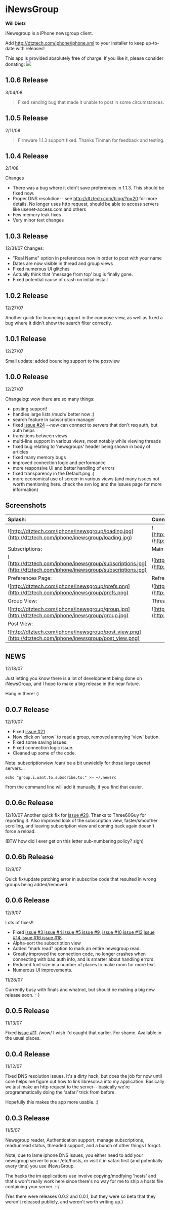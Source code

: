 # iNewsGroup #
**Will Dietz**

iNewsgroup is a
iPhone newsgroup client.

Add http://dtztech.com/iphone/iphone.xml to your installer to keep up-to-date with releases!

This app is provided absolutely free of charge.  If you like it, please consider donating:
[![](https://www.paypal.com/en_US/i/btn/btn_donate_LG.gif)](https://www.paypal.com/cgi-bin/webscr?cmd=_donations&business=willdtz@gmail.com&item_name=iNewsGroup%20Development&item_number=iNG-donate&no_shipping=1&cn=Note&currency_code=USD&tax=0&lc=US&bn=PP-DonationsBF)


## 1.0.6 Release ##
3/04/08
> Fixed sending bug that made it unable to post in some circumstances.

## 1.0.5 Release ##
2/11/08
> Firmware 1.1.3 support fixed.  Thanks Tinman for feedback and testing.

## 1.0.4 Release ##
2/1/08

Changes
  * There was a bug where it didn't save preferences in 1.1.3.  This should be fixed now.
  * Proper DNS resolution-- see http://dtztech.com/blog/?p=20 for more details. No longer uses http request, should be able to access servers like usenet-access.com and others
  * Few memory leak fixes
  * Very minor text changes

## 1.0.3 Release ##
12/31/07
Changes:
  * "Real Name" option in preferences now in order to post with your name
  * Dates are now visible in thread and group views
  * Fixed numerous UI glitches
  * Actually think that 'message from top' bug is finally gone.
  * Fixed potential cause of crash on initial install

## 1.0.2 Release ##
12/27/07

Another quick fix:
bouncing support in the compose view, as well as fixed a bug where it didn't show the search filter correctly.

## 1.0.1 Release ##
12/27/07

Small update:
added bouncing support to the postview

## 1.0.0 Release ##
12/27/07

Changelog: wow there are so many things:

  * posting support!
  * handles large lists /much/ better now :)
  * search feature in subscription manager
  * fixed [issue #24](https://code.google.com/p/inewsgroup/issues/detail?id=#24) --now can connect to servers that don't req auth, but auth helps
  * transitions between views
  * multi-line support in various views, most notably while viewing threads
  * fixed bug relating to 'newsgroups' header being shown in body of articles
  * fixed many memory bugs
  * improved connection logic and performance
  * more responsive UI and better handling of errors
  * fixed transparency in the Default.png :)
  * more economical use of screen in various views
(and many issues not worth mentioning here. check the svn log and the issues page for more information)

## Screenshots ##
| Splash: | Connecting: |
|:--------|:------------|
| ![http://dtztech.com/iphone/inewsgroup/loading.jpg](http://dtztech.com/iphone/inewsgroup/loading.jpg) |![http://dtztech.com/iphone/inewsgroup/connect.png](http://dtztech.com/iphone/inewsgroup/connect.png) |
| Subscriptions: | Main View: |
|![http://dtztech.com/iphone/inewsgroup/subscriptions.jpg](http://dtztech.com/iphone/inewsgroup/subscriptions.jpg)|![http://dtztech.com/iphone/inewsgroup/groups.jpg](http://dtztech.com/iphone/inewsgroup/groups.jpg)|
| Preferences Page: | Refreshing Group: |
|![http://dtztech.com/iphone/inewsgroup/prefs.png](http://dtztech.com/iphone/inewsgroup/prefs.png)|![http://dtztech.com/iphone/inewsgroup/group.png](http://dtztech.com/iphone/inewsgroup/group.png)|
| Group View: | Thread View: |
|![http://dtztech.com/iphone/inewsgroup/group.jpg](http://dtztech.com/iphone/inewsgroup/group.jpg)|![http://dtztech.com/iphone/inewsgroup/thread.png](http://dtztech.com/iphone/inewsgroup/thread.png)|
| Post View: |  |
|![http://dtztech.com/iphone/inewsgroup/post_view.png](http://dtztech.com/iphone/inewsgroup/post_view.png)|



## NEWS ##
12/18/07

Just letting you know there is a lot of development being done on iNewsGroup, and I hope to make a big release in the near future.

Hang in there! :)


## 0.0.7 Release ##
12/10/07

  * Fixed [issue #21](https://code.google.com/p/inewsgroup/issues/detail?id=#21)
  * Now click on 'arrow' to read a group, removed annoying 'view' button.
  * Fixed some saving issues.
  * Fixed connection logic issue.
  * Cleaned up some of the code.


Note: subscriptionview /can/ be a bit unwieldly for those large usenet servers...
```
echo "group.i.want.to.subscribe.to:" >> ~/.newsrc
```
From the command line will add it manually, if you find that easier.


## 0.0.6c Release ##
12/10/07
Another quick fix for [issue #20](https://code.google.com/p/inewsgroup/issues/detail?id=#20).  Thanks to Three60Guy for reporting it.  Also improved look of the subscription view, faster/smoother scrolling, and leaving subscription view and coming back again doesn't force a reload.

(BTW how did I ever get on this letter sub-numbering policy? sigh)

## 0.0.6b Release ##
12/9/07

Quick fix/update patching error in subscribe code that resulted in wrong groups being added/removed.


## 0.0.6 Release ##
12/9/07

Lots of fixes!!


  * Fixed [issue #3](https://code.google.com/p/inewsgroup/issues/detail?id=#3),[issue #4](https://code.google.com/p/inewsgroup/issues/detail?id=#4),[issue #5](https://code.google.com/p/inewsgroup/issues/detail?id=#5),[issue #9](https://code.google.com/p/inewsgroup/issues/detail?id=#9), [issue #10](https://code.google.com/p/inewsgroup/issues/detail?id=#10),[issue #13](https://code.google.com/p/inewsgroup/issues/detail?id=#13),[issue #14](https://code.google.com/p/inewsgroup/issues/detail?id=#14),[issue #16](https://code.google.com/p/inewsgroup/issues/detail?id=#16),[issue #18](https://code.google.com/p/inewsgroup/issues/detail?id=#18).
  * Alpha-sort the subscription view
  * Added "mark read" option to mark an entire newsgroup read.
  * Greatly improved the connection code, no longer crashes when connecting with bad auth info, and is smarter about handling errors.
  * Reduced font size in a number of places to make room for more text.
  * Numerous UI improvements.


11/28/07

Currently busy with finals and whatnot, but should be making a big new release soon. :-)

## 0.0.5 Release ##
11/13/07

Fixed [issue #11](https://code.google.com/p/inewsgroup/issues/detail?id=#11). /wow/ I wish I'd caught that earlier.  For shame.
Available in the usual places.

## 0.0.4 Release ##
11/12/07

Fixed DNS resolution issues.  It's a dirty hack, but does the job for now until core helps me figure out how to link libresolv.a into my application.
Basically we just make an http request to the server-- basically we're programmatically doing the 'safari' trick from before.

Hopefully this makes the app more usable. :)

## 0.0.3 Release ##
11/5/07

Newsgroup reader, Authentication support, manage subscriptions, read/unread status, threaded support, and a bunch of other things I forgot.

Note, due to lame iphone DNS issues, you either need to add your newsgroup server to your /etc/hosts, or visit it in safari first (and potentially every time) you use iNewsGroup.

The hacks the im applications use involve copying/modfying 'hosts' and that's won't really work here since there's no way for me to ship a hosts file containing your server. :-/.


(Yes there were releases 0.0.2 and 0.0.1, but they were so beta that they weren't released publicly, and weren't worth writing up.)